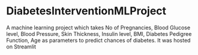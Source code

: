# DiabetesInterventionMLProject
 A machine learning project which takes No of Pregnancies, Blood Glucose level, Blood Pressure, Skin Thickness, Insulin level, BMI, Diabetes Pedigree Function, Age as parameters to predict chances of diabetes. It was hosted on Streamlit 
